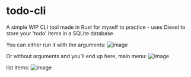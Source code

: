 # todo-cli
A simple WIP CLI tool made in Rust for myself to practice - uses Diesel to store your 'todo' items in a SQLite database

You can either run it with the arguments:
![image](https://user-images.githubusercontent.com/83826811/200083490-f9834b72-9c9e-4f66-a8a6-79aa80ae9379.png)

Or without arguments and you'll end up here,
main menu:
![image](https://user-images.githubusercontent.com/83826811/200083394-b4aa1393-3a78-4e03-83fc-4ea00b9e520b.png)

list items:
![image](https://user-images.githubusercontent.com/83826811/200083438-70589737-afdc-4ccc-8181-e5dc0a5cf3d0.png)
